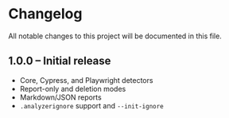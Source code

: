 # Changelog

All notable changes to this project will be documented in this file.

## 1.0.0 – Initial release
- Core, Cypress, and Playwright detectors
- Report-only and deletion modes
- Markdown/JSON reports
- `.analyzerignore` support and `--init-ignore`